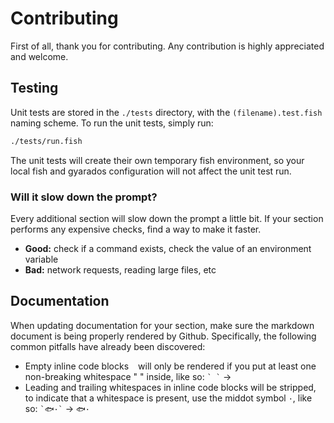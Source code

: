 # Contributing

First of all, thank you for contributing. Any contribution is highly appreciated and welcome.

## Testing

Unit tests are stored in the `./tests` directory, with the `(filename).test.fish` naming scheme.
To run the unit tests, simply run:

```sh
./tests/run.fish
```

The unit tests will create their own temporary fish environment, so your local fish and gyarados configuration will not affect the unit test run.

### Will it slow down the prompt?

Every additional section will slow down the prompt a little bit. If your section performs any expensive checks, find a way to make it faster.

* **Good:** check if a command exists, check the value of an environment variable
* **Bad:** network requests, reading large files, etc

## Documentation

When updating documentation for your section, make sure the markdown document is being properly rendered by Github. Specifically, the following common pitfalls have already been discovered:

* Empty inline code blocks ` ` will only be rendered if you put at least one non-breaking whitespace "&nbsp;" inside, like so: `` ` ` `` → ` `
* Leading and trailing whitespaces in inline code blocks will be stripped, to indicate that a whitespace is present, use the middot symbol `·`, like so: `` `🐟·` `` → `🐟·`
